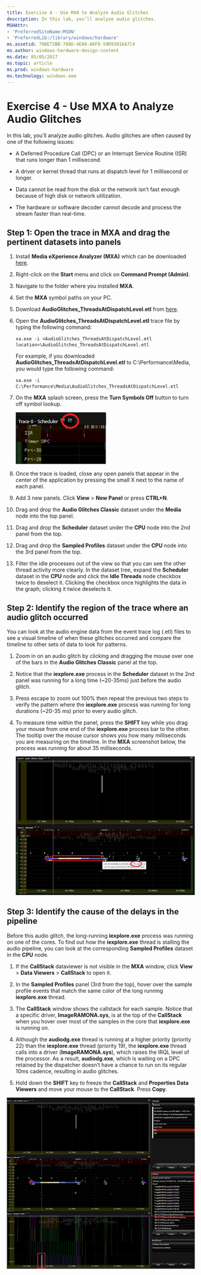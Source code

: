 ```yaml
---
title: Exercise 4 - Use MXA to Analyze Audio Glitches
description: In this lab, you’ll analyze audio glitches.
MSHAttr:
- 'PreferredSiteName:MSDN'
- 'PreferredLib:/library/windows/hardware'
ms.assetid: 79BE72BB-708D-4EA9-A0F0-59D93016A7C4
ms.author: windows-hardware-design-content
ms.date: 05/05/2017
ms.topic: article
ms.prod: windows-hardware
ms.technology: windows-oem
---
```


# Exercise 4 - Use MXA to Analyze Audio Glitches


In this lab, you’ll analyze audio glitches. Audio glitches are often caused by one of the following issues:

-   A Deferred Procedure Call (DPC) or an Interrupt Service Routine (ISR) that runs longer than 1 millisecond.

-   A driver or kernel thread that runs at dispatch level for 1 millisecond or longer.

-   Data cannot be read from the disk or the network isn’t fast enough because of high disk or network utilization.

-   The hardware or software decoder cannot decode and process the stream faster than real-time.

## Step 1: Open the trace in MXA and drag the pertinent datasets into panels


1.  Install **Media eXperience Analyzer (MXA)** which can be downloaded [here](https://go.microsoft.com/fwlink/?linkid=525711).

2.  Right-click on the **Start** menu and click on **Command Prompt (Admin)**.

3.  Navigate to the folder where you installed **MXA**.

4.  Set the **MXA** symbol paths on your PC.

5.  Download **AudioGlitches\_ThreadsAtDispatchLevel.etl** from [here](http://download.microsoft.com/download/9/6/0/96000C33-FB05-44B7-96A1-9C0CF5EE865B/AudioGlitches_ThreadsAtDispatchLevel.etl).

6.  Open the **AudioGlitches\_ThreadsAtDispatchLevel.etl** trace file by typing the following command:

    ``` syntax
    xa.exe -i <AudioGlitches_ThreadsAtDispatchLevel.etl location>\AudioGlitches_ThreadsAtDispatchLevel.etl
    ```

    For example, if you downloaded **AudioGlitches\_ThreadsAtDispatchLevel.etl** to C:\\Performance\\Media, you would type the following command:

    ``` syntax
    xa.exe -i C:\Performance\Media\AudioGlitches_ThreadsAtDispatchLevel.etl
    ```

7.  On the **MXA** splash screen, press the **Turn Symbols Off** button to turn off symbol lookup.

    ![Screenshot of Media eXperience Analyzer (MXA), symbols option button.](images/optimizingwindowsdeviceslab4.png)

8.  Once the trace is loaded, close any open panels that appear in the center of the application by pressing the small X next to the name of each panel.

9.  Add 3 new panels. Click **View** &gt; **New Panel** or press **CTRL+N**.

10. Drag and drop the **Audio Glitches Classic** dataset under the **Media** node into the top panel.

11. Drag and drop the **Scheduler** dataset under the **CPU** node into the 2nd panel from the top.

12. Drag and drop the **Sampled Profiles** dataset under the **CPU** node into the 3rd panel from the top.

13. Filter the idle processes out of the view so that you can see the other thread activity more clearly. In the dataset tree, expand the **Scheduler** dataset in the **CPU** node and click the **Idle Threads** node checkbox twice to deselect it. Clicking the checkbox once highlights the data in the graph; clicking it twice deselects it.

## Step 2: Identify the region of the trace where an audio glitch occurred


You can look at the audio engine data from the event trace log (.etl) files to see a visual timeline of when these glitches occurred and compare the timeline to other sets of data to look for patterns.

1.  Zoom in on an audio glitch by clicking and dragging the mouse over one of the bars in the **Audio Glitches Classic** panel at the top.

2.  Notice that the **iexplore.exe** process in the **Scheduler** dataset in the 2nd panel was running for a long time (~20-35ms) just before the audio glitch.

3.  Press escape to zoom out 100% then repeat the previous two steps to verify the pattern where the **iexplore.exe** process was running for long durations (~20-35 ms) prior to every audio glitch.

4.  To measure time within the panel, press the **SHIFT** key while you drag your mouse from one end of the **iexplore.exe** process bar to the other. The tooltip over the mouse cursor shows you how many milliseconds you are measuring on the timeline. In the **MXA** screenshot below, the process was running for about 35 milliseconds.

    ![Screenshot of Media eXperience Analyzer (MXA) showing example process running for about 35 milliseconds.](images/optimizingwindowsdeviceslab5.png)

## Step 3: Identify the cause of the delays in the pipeline


Before this audio glitch, the long-running **iexplore.exe** process was running on one of the cores. To find out how the **iexplore.exe** thread is stalling the audio pipeline, you can look at the corresponding **Sampled Profiles** dataset in the **CPU** node.

1.  If the **CallStack** dataviewer is not visible in the **MXA** window, click **View** &gt; **Data Viewers** &gt; **CallStack** to open it.

2.  In the **Sampled Profiles** panel (3rd from the top), hover over the sample profile events that match the same color of the long running **iexplore.exe** thread.

3.  The **CallStack** window shows the callstack for each sample. Notice that a specific driver, **ImageRAMONA.sys**, is at the top of the **CallStack** when you hover over most of the samples in the core that **iexplore.exe** is running on.

4.  Although the **audiodg.exe** thread is running at a higher priority (priority 22) than the **iexplore.exe** thread (priority 19), the **iexplore.exe** thread calls into a driver (**ImageRAMONA.sys**), which raises the IRQL level of the processor. As a result, **audiodg.exe**, which is waiting on a DPC retained by the dispatcher doesn’t have a chance to run on its regular 10ms cadence, resulting in audio glitches.

5.  Hold down the **SHIFT** key to freeze the **CallStack** and **Properties Data Viewers** and move your mouse to the **CallStack**. Press **Copy**.

![Screenshot of Media eXperience Analyzer (MXA) showing CallStack dataviewer.](images/optimizingwindowsdeviceslab6.png)

 

 






